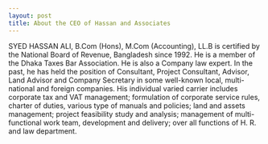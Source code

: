 ```yaml
---
layout: post
title: About the CEO of Hassan and Associates
---
```


SYED HASSAN ALI, B.Com (Hons), M.Com (Accounting), LL.B is certified by the National Board of Revenue, Bangladesh since 1992.  He is a member of the Dhaka Taxes Bar Association. He is also a Company law expert. In the past, he has held the position of Consultant, Project Consultant, Advisor, Land Advisor and Company Secretary in some well-known local, multi-national and foreign companies. His individual varied carrier includes corporate tax and VAT management; formulation of corporate service rules, charter of duties, various type of manuals and policies; land and assets management; project feasibility study and analysis; management of multi-functional work team, development and delivery; over all functions of H. R. and law department.